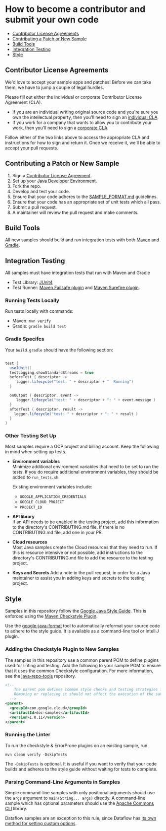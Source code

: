 # How to become a contributor and submit your own code

* [Contributor License Agreements](#Contributor-License-Agreements)
* [Contributing a Patch or New Sample](#Contributing-a-Patch)
* [Build Tools](#build-tools)
* [Integration Testing](#testing)
* [Style](#Style)

## Contributor License Agreements

We'd love to accept your sample apps and patches! Before we can take them, we
have to jump a couple of legal hurdles.

Please fill out either the individual or corporate Contributor License Agreement
(CLA).

  * If you are an individual writing original source code and you're sure you
    own the intellectual property, then you'll need to sign an [individual
    CLA](https://developers.google.com/open-source/cla/individual).
  * If you work for a company that wants to allow you to contribute your work,
    then you'll need to sign a [corporate
    CLA](https://developers.google.com/open-source/cla/corporate).

Follow either of the two links above to access the appropriate CLA and
instructions for how to sign and return it. Once we receive it, we'll be able to
accept your pull requests.

## Contributing a Patch or New Sample

1. Sign a [Contributor License Agreement](#Contributor-License-Agreements).
1. Set up your [Java Developer Environment](https://cloud.google.com/java/docs/setup).
1. Fork the repo.
1. Develop and test your code.
1. Ensure that your code adheres to the [SAMPLE_FORMAT.md](SAMPLE_FORMAT.md)
guidelines.
1. Ensure that your code has an appropriate set of unit tests which all pass.
1. Submit a pull request.
1. A maintainer will review the pull request and make comments.

## Build Tools

All new samples should build and run integration tests with both [Maven](https://maven.apache.org/) and [Gradle](https://gradle.org/).

## Integration Testing

All samples must have integration tests that run with Maven and Gradle

* Test Library: [JUnit4](https://junit.org/junit4/)
* Test Runner: [Maven Failsafe plugin](https://maven.apache.org/surefire/maven-failsafe-plugin/) and [Maven Surefire plugin](https://maven.apache.org/surefire/maven-surefire-plugin/).

### Running Tests Locally

Run tests locally with commands:

* Maven: `mvn verify`
* Gradle: `gradle build test`

### Gradle Specifcs
Your `build.gradle` should have the following section:

```groovy

test {
  useJUnit()
  testLogging.showStandardStreams = true
  beforeTest { descriptor ->
     logger.lifecycle("test: " + descriptor + "  Running")
  }

  onOutput { descriptor, event ->
     logger.lifecycle("test: " + descriptor + ": " + event.message )
  }
  afterTest { descriptor, result ->
    logger.lifecycle("test: " + descriptor + ": " + result )
  }
}
```

### Other Testing Set Up

Most samples require a GCP project and billing account. Keep the following in
mind when setting up tests.

* **Environment variables**  
  Minimize additional environment variables that need to be set to run the tests.
  If you do require additional environment variables, they should be added to
  `run_tests.sh`.

  Existing environment variables include:
  * `GOOGLE_APPLICATION_CREDENTIALS`
  * `GOOGLE_CLOUD_PROJECT`
  * `PROJECT_ID`

* **API library**  
  If an API needs to be enabled in the testing project, add this information to the
  directory's CONTRIBUTING.md file. If there is no CONTRIBUTING.md file, add one in your PR.

* **Cloud resources**  
  Most Java samples create the Cloud resources that they need to run. If this
  is resource intensive or not possible, add instructions to the directory's CONTRIBUTING.md file
  to add the resource to the testing project.

* **Keys and Secrets**
  Add a note in the pull request, in order for a Java maintainer to assist you
  in adding keys and secrets to the testing project.

## Style

Samples in this repository follow the [Google Java Style Guide][java-style].
This is enforced using the [Maven Checkstyle Plugin][checkstyle-plugin].

[java-style]: https://google.github.io/styleguide/javaguide.html
[checkstyle-plugin]: https://maven.apache.org/plugins/maven-checkstyle-plugin/

Use the [google-java-format][google-java-format] tool to automatically reformat
your source code to adhere to the style guide. It is available as a command-line
tool or IntelliJ plugin.

[google-java-format]: https://github.com/google/google-java-format

### Adding the Checkstyle Plugin to New Samples

The samples in this repository use a common parent POM to define plugins used
for linting and testing. Add the following to your sample POM to ensure that it
uses the common Checkstyle configuration. For more information, see the
[java-repo-tools](https://github.com/GoogleCloudPlatform/java-repo-tools)
repository.

```xml
<!--
    The parent pom defines common style checks and testing strategies for our samples.
    Removing or replacing it should not affect the execution of the samples in anyway.
  -->
<parent>
  <groupId>com.google.cloud</groupId>
  <artifactId>doc-samples</artifactId>
  <version>1.0.11</version>
</parent>
```

### Running the Linter

To run the checkstyle & ErrorProne plugins on an existing sample, run

```shell
mvn clean verify -DskipTests
```

The `-DskipTests` is optional. It is useful if you want to verify that your code
builds and adheres to the style guide without waiting for tests to complete.


### Parsing Command-Line Arguments in Samples

Simple command-line samples with only positional arguments should use the
`args` argument to `main(String... args)` directly. A command-line sample
which has optional parameters should use the [Apache Commons
CLI](https://commons.apache.org/proper/commons-cli/index.html) library.

Dataflow samples are an exception to this rule, since Dataflow has [its own
method for setting custom
options](https://cloud.google.com/dataflow/pipelines/specifying-exec-params).
